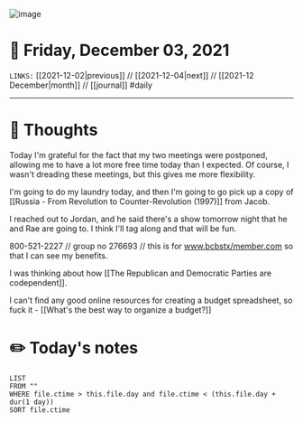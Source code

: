 ![image](https://lh3.googleusercontent.com/MKJxqWsGLXroNvEYWzWDZbk0iK0S4uek3M7CIGXFrIS5jyN4BVmjfZ8QKeQF5Dkfo1R4KnAceWrqm_EB1tcSgF0X-B1OJoBiUCpuEbdvXnLrfhseTJW6gaUOmcf_dfGvC0g2PgazrEuADJnHfqp0xOQBX6VZoDDUTz2nsMWGIQB78LFSBGxdoZiRJaO_Nnu7tjtNc1ORQJYXhqj_rMLBy6ZbcbquzvTwiurt6XovUT1-nm1jZelwKjhOJF5yLHUbQKayQdx48pdOJrMWCNkdIkqbJ_dLD1pn6SW-iXmDFAqPnSaDZFViL38aw9c5OJiDQz6T6ruRavxxSPWnhGYoYdp6PN4QPM0gb9hE9Yfsbz-ShCISYn99NGp-0Z4yGf2uTp3U7nG7FvSeUFrUE7fVu4LO7g0_km2OKbLC_-k6pnO23D4GzszwrTB8Gly1hAZ3yu-02zHyFe4UHztZslvjHV1ikHWRqZi4XTrH2pRcAFVrR5GlRrfDis5K2zOvWf9BOirwi_vaeYwc8VoJTIiURArABREUGkNk64V9ft6FqPn9C8CTMGDxgMcRc_tAwCWq7KyWChEdmM-2E8TbpXO0w00bQj6svkZbkg3FKeHVcwVP7u57qlhxSQcpV7RceaZKEczuEXpRQ90O-enwCB0q-rCFrZ0UPvqdAEMX_BFFRJWYV5Aq5YascLX_oHUrEwjA5uiQ6BOq0mrenDlxChhNXiIxtQ=w3840-h970-no?authuser=0)

# 📅 Friday, December 03, 2021
`LINKS:` [[2021-12-02|previous]] // [[2021-12-04|next]] // [[2021-12 December|month]] // [[journal]] 
#daily

---
# 💭 Thoughts
Today I'm grateful for the fact that my two meetings were postponed, allowing me to have a lot more free time today than I expected. Of course, I wasn't dreading these meetings, but this gives me more flexibility. 

I'm going to do my laundry today, and then I'm going to go pick up a copy of [[Russia - From Revolution to Counter-Revolution (1997)]] from Jacob. 

I reached out to Jordan, and he said there's a show tomorrow night that he and Rae are going to. I think I'll tag along and that will be fun. 

800-521-2227 // group no 276693 // this is for www.bcbstx/member.com so that I can see my benefits. 

I was thinking about how [[The Republican and Democratic Parties are codependent]]. 

I can't find any good online resources for creating a budget spreadsheet, so fuck it - [[What's the best way to organize a budget?]]

# ✏️ Today's notes
```dataview
LIST 
FROM ""
WHERE file.ctime > this.file.day and file.ctime < (this.file.day + dur(1 day))
SORT file.ctime
```
